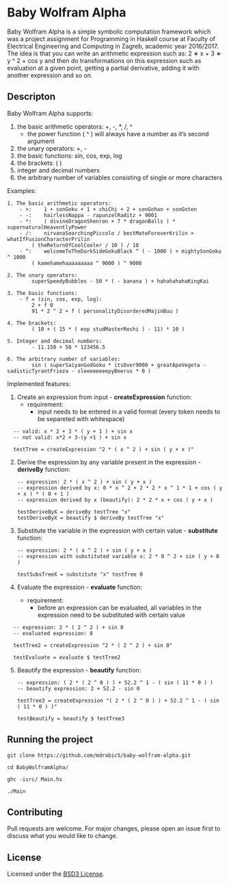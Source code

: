 # Baby Wolfram Alpha

Baby Wolfram Alpha is a simple symbolic computation framework which was a project assignment for Programming in Haskell course at Faculty of Electrical Engineering and Computing in Zagreb, academic year 2016/2017.
The idea is that you can write an arithmetic expression such as: 2 ∗ x + 3 ∗ y ^ 2 + cos y and then do transformations on this expression such as evaluation at a given point, getting a partial derivative, adding it with another expression and so on.

## Descripton

Baby Wolfram Alpha supports:
1. the basic arithmetic operators: +, -, *, /, ^
	- the power function ( ^ ) will always have a number as it’s second argument
2. the unary operators: +, -
3. the basic functions: sin, cos, exp, log
4. the brackets: ( )
5. integer and decimal numbers
6. the arbitrary number of variables consisting of single or more characters


Examples:
```
1. The basic arithmetic operators:
	- +:	1 + sonGoku + 1 + chiChi + 2 + sonGohan + sonGoten
	- -:	hairlessNappa - rapunzelRaditz + 9001
	- *:	( divineDragonShenron + 7 * dragonBalls ) * supernaturalHeaventlyPower
	- /:	nirvanaSearchingPiccolo / bestMateForeverKrilin + whatIfFusionCharacterPrilin
		( theReturnOfCoolCooler / 10 ) / 10
	- ^:	welcomeToTheDarkSideGokuBlack ^ ( - 1000 ) + mightySonGoku ^ 1000
		( kamehamehaaaaaaaaa ^ 9000 ) ^ 9000

2. The unary operators:
		superSpeedyBubbles - 50 * ( - banana ) + hahahahahaKingKai

3. The basic functions:
	- f = (sin, cos, exp, log):
		2 + f 0
		91 * 2 ^ 2 + f ( personalityDisorderedMajinBuu )

4. The brackets:
		( 10 + ( 15 * ( exp studMasterRoshi ) - 11) * 10 )

5. Integer and decimal numbers:
		- 11.158 + 58 * 123456.5

6. The arbitrary number of variables:
		sin ( superSaiyanGodGoku * itsOver9000 + greatApeVegeta - sadisticTyrantFrieza - sleeeeeeeepyBeerus * 0 )

```

Implemented features:
1. Create an expression from input - **createExpression** function:
	- requirement:
		- input needs to be entered in a valid format (every token needs to be separeted with whitespace)

  ```
	-- valid: x * 2 + 3 * ( y + 1 ) + sin x
	-- not valid: x*2 + 3-(y +1 ) + sin x

	testTree = createExpression "2 * ( x ^ 2 ) + sin ( y + x )"

  ```

2. Derive the expression by any variable present in the expression - **deriveBy** function:
	```
	-- expression: 2 * ( x ^ 2 ) + sin ( y + x )
	-- expression derived by x: 0 * x ^ 2 + 2 * 2 * x ^ 1 * 1 + cos ( y + x ) * ( 0 + 1 )
	-- expression derived by x (beautify): 2 * 2 * x + cos ( y + x )

	testDeriveByX = deriveBy testTree "x"
	testDeriveByX = beautify $ deriveBy testTree "x"

	```

3. Substitute the variable in the expression with certain value - **substitute** function:
	```
	-- expression: 2 * ( x ^ 2 ) + sin ( y + x )
	-- expression with substituted variable x: 2 * 0 ^ 2 + sin ( y + 0 )

	testSubsTreeX = substitute "x" testTree 0

	```

4. Evaluate the expression - **evaluate** function:
	- requirement:
		- before an expression can be evaluated, all variables in the expression need to be substituted with certain value

  ```
	-- expression: 2 * ( 2 ^ 2 ) + sin 0
	-- evaluated expression: 8

	testTree2 = createExpression "2 * ( 2 ^ 2 ) + sin 0"

	testEvaluate = evaluate $ testTree2

  ```

5. Beautify the expression - **beautify** function:
	```
	-- expression: ( 2 * ( 2 ^ 0 ) ) + 52.2 ^ 1 - ( sin ( 11 * 0 ) )
	-- beautify expression: 2 + 52.2 - sin 0

	testTree3 = createExpression "( 2 * ( 2 ^ 0 ) ) + 52.2 ^ 1 - ( sin ( 11 * 0 ) )"

	testBeautify = beautify $ testTree3

	```

## Running the project

```
git clone https://github.com/mdrabic5/baby-wolfram-alpha.git

cd BabyWolframAlpha/

ghc -isrc/ Main.hs

./Main
```

## Contributing

Pull requests are welcome. For major changes, please open an issue first to discuss what you would like to change.


## License

Licensed under the [BSD3 License](LICENSE).
